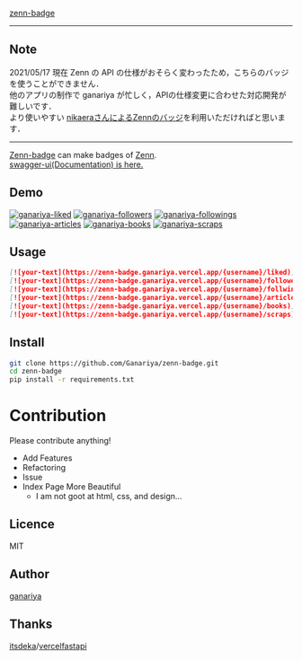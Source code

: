 
[zenn-badge](https://zenn-badge.ganariya.vercel.app/)

---

## Note

2021/05/17 現在 Zenn の API の仕様がおそらく変わったため，こちらのバッジを使うことができません．  
他のアプリの制作で ganariya が忙しく，APIの仕様変更に合わせた対応開発が難しいです．  
より使いやすい [nikaeraさんによるZennのバッジ](https://github.com/nikaera/zenn-badge)を利用いただければと思います．   

---

[Zenn-badge](https://zenn-badge.ganariya.vercel.app/) can make badges of [Zenn](https://zenn.dev/).  
[swagger-ui(Documentation) is here.](https://zenn-badge.ganariya.vercel.app/docs)

## Demo

[![ganariya-liked](https://zenn-badge.ganariya.vercel.app/ganariya/liked)](https://zenn.dev/ganariya)
[![ganariya-followers](https://zenn-badge.ganariya.vercel.app/ganariya/followers)](https://zenn.dev/ganariya)
[![ganariya-followings](https://zenn-badge.ganariya.vercel.app/ganariya/followings)](https://zenn.dev/ganariya)
[![ganariya-articles](https://zenn-badge.ganariya.vercel.app/ganariya/articles)](https://zenn.dev/ganariya)
[![ganariya-books](https://zenn-badge.ganariya.vercel.app/ganariya/books)](https://zenn.dev/ganariya)
[![ganariya-scraps](https://zenn-badge.ganariya.vercel.app/ganariya/scraps)](https://zenn.dev/ganariya)

## Usage

```markdown
[![your-text](https://zenn-badge.ganariya.vercel.app/{username}/liked)](https://zenn.dev/{username})
[![your-text](https://zenn-badge.ganariya.vercel.app/{username}/followers)](https://zenn.dev/{username})
[![your-text](https://zenn-badge.ganariya.vercel.app/{username}/follwings)](https://zenn.dev/{username})
[![your-text](https://zenn-badge.ganariya.vercel.app/{username}/articles)](https://zenn.dev/{username})
[![your-text](https://zenn-badge.ganariya.vercel.app/{username}/books)](https://zenn.dev/{username})
[![your-text](https://zenn-badge.ganariya.vercel.app/{username}/scraps)](https://zenn.dev/{username})
```

## Install

```bash
git clone https://github.com/Ganariya/zenn-badge.git
cd zenn-badge
pip install -r requirements.txt
```

# Contribution

Please contribute anything!

- Add Features
- Refactoring
- Issue
- Index Page More Beautiful
    - I am not goot at html, css, and design...

## Licence

MIT

## Author

[ganariya](https://github.com/Ganariya/zenn-badge)

## Thanks

[itsdeka](https://github.com/itsdeka)/[vercelfastapi](https://github.com/itsdeka/vercelfastapi)
